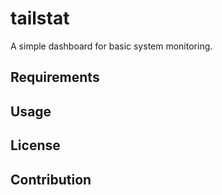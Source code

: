 # tailstat

A simple dashboard for basic system monitoring.

## Requirements

## Usage

## License

## Contribution
